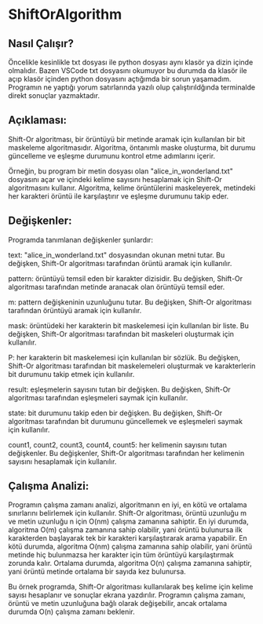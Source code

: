 # ShiftOrAlgorithm

## Nasıl Çalışır?

Öncelikle kesinlikle txt dosyası ile python dosyası aynı klasör ya dizin içinde olmalıdır. Bazen VSCode txt dosyasını okumuyor bu durumda da klasör ile açıp
klasör içinden python dosyasını açtığımda bir sorun yaşamadım. Programın ne yaptığı yorum satırlarında yazılı olup çalıştırıldğında terminalde direkt sonuçlar yazmaktadır.


## Açıklaması:

Shift-Or algoritması, bir örüntüyü bir metinde aramak için kullanılan bir bit maskeleme algoritmasıdır. Algoritma, öntanımlı maske oluşturma, bit durumu güncelleme ve eşleşme durumunu kontrol etme adımlarını içerir.

Örneğin, bu program bir metin dosyası olan "alice_in_wonderland.txt" dosyasını açar ve içindeki kelime sayısını hesaplamak için Shift-Or algoritmasını kullanır. Algoritma, kelime örüntülerini maskeleyerek, metindeki her karakteri örüntü ile karşılaştırır ve eşleşme durumunu takip eder.

## Değişkenler:

Programda tanımlanan değişkenler şunlardır:

text: "alice_in_wonderland.txt" dosyasından okunan metni tutar. Bu değişken, Shift-Or algoritması tarafından örüntü aramak için kullanılır.

pattern: örüntüyü temsil eden bir karakter dizisidir. Bu değişken, Shift-Or algoritması tarafından metinde aranacak olan örüntüyü temsil eder.

m: pattern değişkeninin uzunluğunu tutar. Bu değişken, Shift-Or algoritması tarafından örüntüyü aramak için kullanılır.

mask: örüntüdeki her karakterin bit maskelemesi için kullanılan bir liste. Bu değişken, Shift-Or algoritması tarafından bit maskeleri oluşturmak için kullanılır.

P: her karakterin bit maskelemesi için kullanılan bir sözlük. Bu değişken, Shift-Or algoritması tarafından bit maskelemeleri oluşturmak ve karakterlerin bit durumunu takip etmek için kullanılır.

result: eşleşmelerin sayısını tutan bir değişken. Bu değişken, Shift-Or algoritması tarafından eşleşmeleri saymak için kullanılır.

state: bit durumunu takip eden bir değişken. Bu değişken, Shift-Or algoritması tarafından bit durumunu güncellemek ve eşleşmeleri saymak için kullanılır.

count1, count2, count3, count4, count5: her kelimenin sayısını tutan değişkenler. Bu değişkenler, Shift-Or algoritması tarafından her kelimenin sayısını hesaplamak için kullanılır.


## Çalışma Analizi:

Programın çalışma zamanı analizi, algoritmanın en iyi, en kötü ve ortalama sınırlarını belirlemek için kullanılır. Shift-Or algoritması, örüntü uzunluğu m ve metin uzunluğu n için O(nm) çalışma zamanına sahiptir. En iyi durumda, algoritma O(m) çalışma zamanına sahip olabilir, yani örüntü bulunursa ilk karakterden başlayarak tek bir karakteri karşılaştırarak arama yapabilir. En kötü durumda, algoritma O(nm) çalışma zamanına sahip olabilir, yani örüntü metinde hiç bulunmazsa her karakter için tüm örüntüyü karşılaştırmak zorunda kalır. Ortalama durumda, algoritma O(n) çalışma zamanına sahiptir, yani örüntü metinde ortalama bir sayıda kez bulunursa.

Bu örnek programda, Shift-Or algoritması kullanılarak beş kelime için kelime sayısı hesaplanır ve sonuçlar ekrana yazdırılır. Programın çalışma zamanı, örüntü ve metin uzunluğuna bağlı olarak değişebilir, ancak ortalama durumda O(n) çalışma zamanı beklenir.
